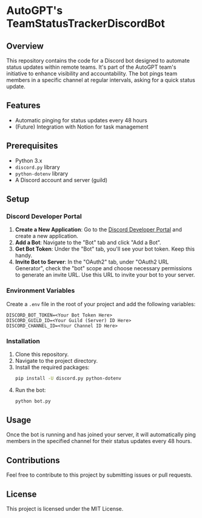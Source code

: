 # AutoGPT's TeamStatusTrackerDiscordBot

## Overview
This repository contains the code for a Discord bot designed to automate status updates within remote teams. It's part of the AutoGPT team's initiative to enhance visibility and accountability. The bot pings team members in a specific channel at regular intervals, asking for a quick status update.

## Features
- Automatic pinging for status updates every 48 hours
- (Future) Integration with Notion for task management

## Prerequisites
- Python 3.x
- `discord.py` library
- `python-dotenv` library
- A Discord account and server (guild)

## Setup

### Discord Developer Portal
1. **Create a New Application**: Go to the [Discord Developer Portal](https://discord.com/developers/applications) and create a new application.
2. **Add a Bot**: Navigate to the "Bot" tab and click "Add a Bot".
3. **Get Bot Token**: Under the "Bot" tab, you'll see your bot token. Keep this handy.
4. **Invite Bot to Server**: In the "OAuth2" tab, under "OAuth2 URL Generator", check the "bot" scope and choose necessary permissions to generate an invite URL. Use this URL to invite your bot to your server.

### Environment Variables
Create a `.env` file in the root of your project and add the following variables:
```
DISCORD_BOT_TOKEN=<Your Bot Token Here>
DISCORD_GUILD_ID=<Your Guild (Server) ID Here>
DISCORD_CHANNEL_ID=<Your Channel ID Here>
```

### Installation
1. Clone this repository.
2. Navigate to the project directory.
3. Install the required packages:
    ```bash
    pip install -U discord.py python-dotenv
    ```
4. Run the bot:
    ```bash
    python bot.py
    ```

## Usage
Once the bot is running and has joined your server, it will automatically ping members in the specified channel for their status updates every 48 hours.

## Contributions
Feel free to contribute to this project by submitting issues or pull requests.

## License
This project is licensed under the MIT License.
